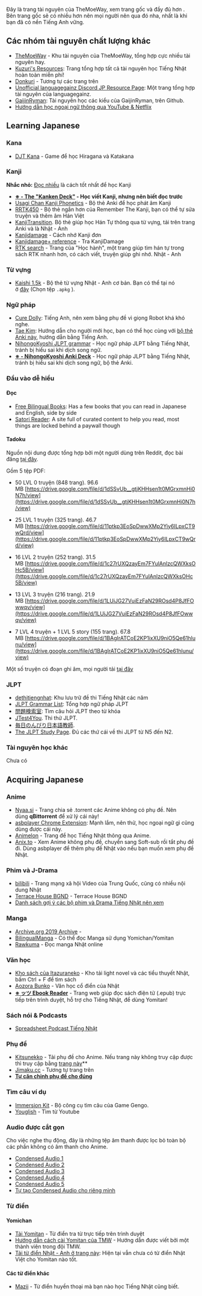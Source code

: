 Đây là trang tài nguyên của TheMoeWay, xem trang gốc và đầy đủ hơn . Bên trang gốc sẽ có nhiều hơn nên mọi người nên qua đó nha, nhất là khi bạn đã có nền Tiếng Anh vững.


## Các nhóm tài nguyên chất lượng khác
- [TheMoeWay](https://learnjapanese.moe/resources/) - Khu tài nguyên của TheMoeWay, tổng hợp cực nhiều tài nguyên hay.
- [Kuzuri's Resources](https://kuzuri.neocities.org/resources): Trang tổng hợp tất cả tài nguyên học Tiếng Nhật hoàn toàn miễn phí!
- [Donkuri]() - Tương tự các trang trên
- [Unofficial languagegainz Discord JP Resource Page](https://docs.google.com/document/d/1EyIKdsFgsakIh568loSanprRbgzZeAiRTNVkDWoY5RI/edit#heading=h.vf40j64cv0rm): Một trang tổng hợp tài nguyên của languagegainz.
- [GaijinRyman](https://github.com/GaijinRyman/JapaneseResources): Tài nguyên học các kiểu của GaijinRyman, trên Github.
- [Hướng dẫn học ngoại ngữ thông qua YouTube & Netflix](https://docs.google.com/document/d/1YaHBu5obEmn83kh20NHkWW_eOYXc7_EAPXTJmDHy1y4/edit)

## Learning Japanese

### Kana

- [DJT Kana](https://djtguide.neocities.org/kana/index.html) - Game để học Hiragana và Katakana

### Kanji

**Nhắc nhỏ:** [Đọc nhiều](doc.md) là cách tốt nhất để học Kanji

- **[※ - The "Kanken Deck"](https://mega.nz/file/VVdkUZbI#lGvxw2hDkw7JCEWa90cViY7cpYatf1SPUrE0Aw0OdDQ) - Học viết Kanji, nhưng nên biết đọc trước**
- [Usagi Chan Kanji Phonetics](https://learnjapanese.moe/kanjiphonetics) - Bộ thẻ Anki để học phát âm Kanji
- [RRTK450](https://mega.nz/file/2SJiWC4b#hL98qtC_hiLlQDg0LqVJoqD2-5ywT2Nwd4kjROY_KwQ) - Bộ thẻ ngắn hơn của Remember The Kanji, bạn có thể tự sửa truyện và thêm âm Hán Việt
- [KanjiTransition](https://ankiweb.net/shared/info/917377946). Bộ thẻ giúp học Hán Tự thông qua từ vựng, tải trên trang Anki và là Nhật - Anh
- [Kanjidamage](http://www.kanjidamage.com/) - Cách nhớ Kanji đơn
- [Kanjidamage+ reference](https://kanjidamageplus.neocities.org/) - Tra KanjiDamage
- [RTK search](https://hochanh.github.io/rtk/) - Trang của "Học hành", một trang giúp tìm hán tự trong sách RTK nhanh hơn, có cách viết, truyện giúp ghi nhớ. Nhật - Anh

### Từ vựng

- [Kaishi 1.5k](https://ankiweb.net/shared/info/1196762551) - Bộ thẻ từ vựng Nhật - Anh cơ bản. Bạn có thể tại nó ở [đây](https://github.com/donkuri/Kaishi/releases) (Chọn tệp `.apkg` ).

### Ngữ pháp

- [Cure Dolly](): Tiếng Anh, nên xem bằng phụ đề vì giọng Robot khá khó nghe.
- [Tae Kim](https://guidetojapanese.org/learn/grammar): Hướng dẫn cho người mới học, bạn có thể học cùng với [bộ thẻ Anki này](https://ankiweb.net/shared/info/911122782), hướng dẫn bằng Tiếng Anh.
- [NihongoKyoshi JLPT grammar](https://nihongokyoshi-net.com/jlpt-grammars/) - Học ngữ pháp JLPT bằng Tiếng Nhật, tránh bị hiểu sai khi dịch song ngữ.
- **[※ - NihongoKyoshi Anki Deck](https://drive.google.com/file/d/1tDBaabwgZMO8nxkcwcw4qBXayuk_513T/view?usp=sharing)** - Học ngữ pháp JLPT bằng Tiếng Nhật, tránh bị hiểu sai khi dịch song ngữ, bộ thẻ Anki.

### Đầu vào dễ hiểu

#### Đọc

- [Free Bilingual Books](http://bilinguis.com/): Has a few books that you can read in Japanese and English, side by side
- [Satori Reader](https://www.satorireader.com/): A site full of curated content to help you read, most things are locked behind a paywall though

#### Tadoku

Nguồn nội dung được tổng hợp bởi một người dùng trên Reddit, đọc bài đăng [tại đây](https://www.reddit.com/r/LearnJapanese/comments/eggyg9/more_complete_version_of_the_tadoku_pdf_merged/).

Gồm 5 tệp PDF:

- 50 LVL 0 truyện (848 trang). 96.6 MB [https://drive.google.com/file/d/1dSSvUb__gtjKHHsen1t0MGrxmnHi0N7h/view](https://drive.google.com/file/d/1dSSvUb__gtjKHHsen1t0MGrxmnHi0N7h/view)
    
- 25 LVL 1 truyện (325 trang). 46.7 MB [https://drive.google.com/file/d/11ptkp3EoSpDwwXMp2Yiy6ILpxCT9wQrd/view](https://drive.google.com/file/d/11ptkp3EoSpDwwXMp2Yiy6ILpxCT9wQrd/view)
    
- 16 LVL 2 truyện (252 trang). 31.5 MB [https://drive.google.com/file/d/1c27rUXQzayEm7FYulAnlzcQWXksOHc5B/view](https://drive.google.com/file/d/1c27rUXQzayEm7FYulAnlzcQWXksOHc5B/view)
    
- 13 LVL 3 truyện (216 trang). 21.9 MB [https://drive.google.com/file/d/1LUiJG27VuiEzFaN29ROsd4P8JfFOwwqv/view](https://drive.google.com/file/d/1LUiJG27VuiEzFaN29ROsd4P8JfFOwwqv/view)
    
- 7 LVL 4 truyện + 1 LVL 5 story (155 trang). 67.8 MB [https://drive.google.com/file/d/1BAgIrATCoE2KP1ixXU9niO5Qe61hlunu/view](https://drive.google.com/file/d/1BAgIrATCoE2KP1ixXU9niO5Qe61hlunu/view)
    

Một số truyện có đoạn ghi âm, mọi người tải [tại đây](https://tadoku.org/japanese/audio-downloads/)

### JLPT

- [dethitiengnhat](https://dethitiengnhat.com/en/): Khu lưu trữ đề thi Tiếng Nhật các năm
- [JLPT Grammar List](https://jlptgrammarlist.neocities.org/): Tổng hợp ngữ pháp JLPT
- [問題検索室](http://www.n-lab.org/library/mondai/): Tìm câu hỏi JLPT theo từ khóa
- [JTest4You](https://japanesetest4you.com/). Thi thử JLPT.
- [毎日のんびり日本語教師](https://nihongonosensei.net/).
- [The JLPT Study Page](https://www.jlptstudy.net/). Đủ các thứ cái về thi JLPT từ N5 đến N2.

### Tài nguyên học khác
Chưa có

## Acquiring Japanese

### Anime

- [Nyaa.si](https://nyaa.si/?q=&f=0&c=1_4) - Trang chia sẻ .torrent các Anime không có phụ đề. Nên dùng **qBittorrent** để xử lý cái này!
- [asbplayer Chrome Extension](https://github.com/killergerbah/asbplayer/releases): Mạnh lắm, nên thử, học ngoại ngữ gì cũng dùng được cái này.
- [Animelon](https://animelon.com/) - Trang để học Tiếng Nhật thông qua Anime.
- [Anix.to](https://anix.to/home) - Xem Anime không phụ đề, chuyển sang Soft-sub rồi tắt phụ đề đi. Dùng asbplayer để thêm phụ đề Nhật vào nếu bạn muốn xem phụ đề Nhật.


### Phim và J-Drama

- [bilibili](https://www.bilibili.com/) - Trang mạng xã hội Video của Trung Quốc, cũng có nhiều nội dung Nhật
- [Terrace House BGND](https://tecchanhouse.wordpress.com/2018/05/15/terrible-houses-annex/#more-177) - Terrace House BGND
- [Danh sách gợi ý các bộ phim và Drama Tiếng Nhật nên xem](https://ixrec.neocities.org/immersion/tv)

### Manga

- [Archive.org 2019 Archive](https://archive.org/download/2019-japanese-comics-pack) - 
- [BilingualManga](https://bilingualmanga.org/) - Có thể đọc Manga sử dụng Yomichan/Yomitan
- [Rawkuma](https://rawkuma.com/) - Đọc manga Nhật online


### Văn học

- [Kho sách của Itazuraneko](https://yonde.itazuraneko.org/) - Kho tải light novel và các tiểu thuyết Nhật, bấm Ctrl + F để tìm sách
- [Aozora Bunko](https://www.aozora.gr.jp/) - Văn học cổ điển của Nhật
- **[※ ッツ Ebook Reader](https://ttu-ebook.web.app/)** - Trang web giúp đọc sách điện tử (.epub) trực tiếp trên trình duyệt, hỗ trợ cho Tiếng Nhật, để dùng Yomitan!


### Sách nói & Podcasts
- [Spreadsheet Podcast Tiếng Nhật](podcasts.md)

### Phụ đề

- [Kitsunekko](http://kitsunekko.net/dirlist.php?dir=subtitles%2Fjapanese%2F) - Tải phụ đề cho Anime. Nếu trang này không truy cập được thì truy cập bằng [trang này](https://learnjapanese.moe/kitsubackup.html#/ja)**
- [Jimaku.cc](https://jimaku.cc/) - Tương tự trang trên
- **[Tự căn chỉnh phụ đề cho đúng](https://youtu.be/x0h3ooBHrpk)**

### Tìm câu ví dụ
- [Immersion Kit](https://www.immersionkit.com/) - Bộ công cụ tìm câu của Game Gengo.
- [Youglish](https://youglish.com/japanese) - Tìm từ Youtube

### Audio được cắt gọn
Cho việc nghe thụ động, đây là những tệp âm thanh được lọc bỏ toàn bộ các phần không có âm thanh cho Anime.

- [Condensed Audio 1](https://drive.google.com/drive/folders/1fqsc--ybDjxLLdJeGIxmQ3s-o4f2TIz8)
- [Condensed Audio 2](https://www.mediafire.com/folder/ndeu7h9zjgf1l/MIA_Condensed_Audio)
- [Condensed Audio 3](https://mega.nz/folder/8HhhWDyJ#SHw5xsYxyhWUX536UcqkeQ)
- [Condensed Audio 4](https://condensedaudiocatalog.com/#)
- [Condensed Audio 5](https://www.paliss.com/)
- [Tự tạo Condensed Audio cho riêng mình](https://ercanserteli.com/condenser/)


### Từ điển

#### Yomichan

- [Tải Yomitan](https://foosoft.net/projects/yomichan/) - Từ điển tra từ trực tiếp trên trình duyệt
- [Hướng dẫn cách cài Yomitan của TMW](https://learnjapanese.moe/yomichan) - Hướng dẫn được viết bởi một thành viên trong đội TMW.
- [Tải từ điển Nhật - Anh ở trang này](https://github.com/MarvNC/yomichan-dictionaries): Hiện tại vẫn chưa có từ điển Nhật Việt cho Yomitan nào tốt.

#### Các từ điển khác
- [Mazii](https://mazii.net) - Từ điển huyền thoại mà bạn nào học Tiếng Nhật cũng biết.
